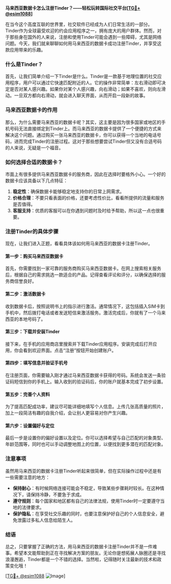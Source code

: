 **马来西亚数据卡怎么注册Tinder？——轻松玩转国际社交平台[[TG💪+ @esim1088](https://t.me/s/esim1088)]**

在当今这个高度互联的世界里，社交软件已经成为人们日常生活的一部分。Tinder作为全球最受欢迎的约会应用程序之一，拥有庞大的用户群体。然而，对于那些身在国外的人来说，注册和使用Tinder可能会遇到一些障碍，尤其是网络问题。今天，我们就来聊聊如何用马来西亚的数据卡成功注册Tinder，并享受这款应用带来的乐趣。

### 什么是Tinder？

首先，让我们简单介绍一下Tinder是什么。Tinder是一款基于地理位置的社交应用程序，用户可以通过它快速匹配附近的人。它的操作非常简单：左右滑动即可决定是否对某人感兴趣。如果你对某个人感兴趣，向右滑动；如果不喜欢，则向左滑动。一旦双方都向右滑动，就会进入聊天界面，从而开启一段新的故事。

### 马来西亚数据卡的作用

那么，为什么需要马来西亚的数据卡呢？其实，这主要是因为很多国家或地区的手机号码无法直接绑定到Tinder上。而马来西亚的数据卡提供了一个便捷的方式来解决这个问题。通过购买一张马来西亚的数据卡，你可以获得一个当地的电话号码，进而完成Tinder的注册过程。这对于那些想要尝试Tinder但又没有合适号码的人来说，无疑是一个福音。

### 如何选择合适的数据卡？

市面上有很多提供马来西亚数据卡的服务商，因此在选择时要格外小心。一个好的数据卡应该具备以下几点特征：

1. **稳定性**：确保数据卡能够稳定地支持你的日常上网需求。
2. **价格合理**：不要只看表面的价格，还要考虑性价比，看看所提供的流量和服务是否值得。
3. **客服支持**：优质的客服可以在你遇到问题时及时给予帮助，所以这一点也很重要。

### 注册Tinder的具体步骤

现在，让我们进入正题，看看具体该如何用马来西亚的数据卡注册Tinder。

#### 第一步：购买马来西亚数据卡

首先，你需要找到一家可靠的服务商购买马来西亚数据卡。在网上搜索相关服务后，根据自己的需求挑选一款适合的产品。记得查看评论和评分，以确保选择的服务商信誉良好。

#### 第二步：激活数据卡

收到数据卡后，按照说明书上的指示进行激活。通常情况下，这包括插入SIM卡到手机中，然后拨打电话或者发送短信来激活服务。激活完成后，你就有了一个马来西亚的本地号码了。

#### 第三步：下载并安装Tinder

接下来，在手机的应用商店里搜索并下载Tinder应用程序。安装完成后打开应用，你会看到欢迎界面。点击“注册”按钮开始创建账户。

#### 第四步：填写信息并验证手机号

在注册页面，你需要输入刚才通过马来西亚数据卡获得的号码。系统会发送一条验证码短信到你的手机上。输入收到的验证码后，你的账户就基本完成了初步设置。

#### 第五步：完善个人资料

为了提高匹配成功率，建议尽可能详细地填写个人信息。上传几张高质量的照片，加上一段简洁有趣的自我介绍，会让别人更容易对你产生兴趣。

#### 第六步：设置偏好与定位

最后一步是设置你的偏好设置以及定位。你可以选择希望与自己匹配的对象类型、年龄范围等，同时也可以手动调整地图上的位置，以便找到更多潜在的匹配对象。

### 注意事项

虽然用马来西亚的数据卡注册Tinder听起来很简单，但在实际操作过程中还是有一些需要注意的地方：

- **保持耐心**：有时候网络连接可能会不稳定，导致某些步骤耗时较长。在这种情况下，请保持冷静，不要急于求成。
- **遵守规则**：每个国家和地区都有自己的法律法规，使用Tinder时一定要遵守当地的法律要求。
- **保护隐私**：在享受社交乐趣的同时，也要注意保护好自己的个人信息安全，避免泄露过多私人信息给陌生人。

### 结语

总之，只要掌握了正确的方法，用马来西亚的数据卡注册Tinder并不是一件难事。希望本文能帮助到正在寻找解决方案的朋友。无论你是想拓展人脉圈还是寻找浪漫邂逅，Tinder都是一个不错的选择。当然啦，记得随时关注最新的技术和政策变化哦！

[[TG💪+ @esim1088](https://t.me/s/esim1088) ![Image](https://i.postimg.cc/4NQfJmqS/Snipaste-2025-05-13-00-14-12.png)]
